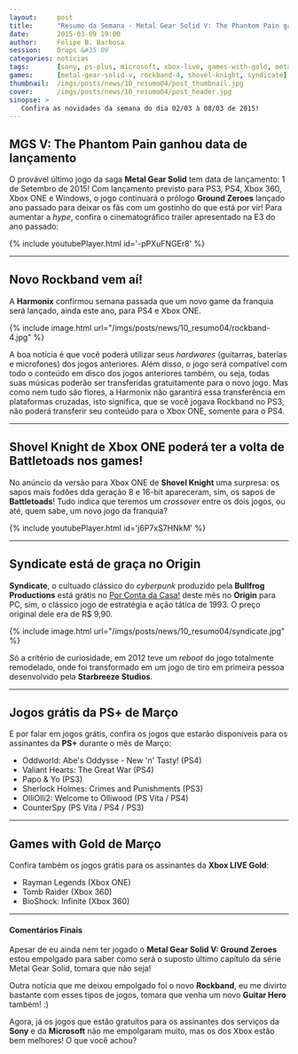 ```yaml
---
layout:     post
title:      "Resumo da Semana - Metal Gear Solid V: The Phantom Pain ganhou data de lançamento; Rockband 4 será lançado; Battletoads de volta?; Jogos grátis e mais.."
date:       2015-03-09 19:00
author:     Felipe B. Barbosa
session:    Drops &#35 09
categories: noticias
tags:       [sony, ps-plus, microsoft, xbox-live, games-with-gold, metal-gear-solid, rockband]
games:      [metal-gear-solid-v, rockband-4, shovel-knight, syndicate]
thumbnail:  /imgs/posts/news/10_resumo04/post_thumbnail.jpg
cover:      /imgs/posts/news/10_resumo04/post_header.jpg
sinopse: >
   Confira as novidades da semana do dia 02/03 à 08/03 de 2015!
---
```


## MGS V: The Phantom Pain ganhou data de lançamento

O provável último jogo da saga **Metal Gear Solid** tem data de lançamento: 1 de Setembro de 2015! Com lançamento previsto para PS3, PS4, Xbox 360, Xbox ONE e Windows, o jogo continuará o prólogo **Ground Zeroes** lançado ano passado para deixar os fãs com um gostinho do que está por vir! Para aumentar a *hype*, confira o cinematográfico trailer apresentado na E3 do ano passado:

{% include youtubePlayer.html id='-pPXuFNGEr8' %}

---

## Novo Rockband vem aí!

A **Harmonix** confirmou semana passada que um novo game da franquia será lançado, ainda este ano, para PS4 e Xbox ONE.

{% include image.html url="/imgs/posts/news/10_resumo04/rockband-4.jpg" %}

A boa notícia é que você poderá utilizar seus *hardwares* (guitarras, baterias e microfones) dos jogos anteriores. Além disso, o jogo será compatível com todo o conteúdo em disco dos jogos anteriores também, ou seja, todas suas músicas poderão ser transferidas gratuitamente para o novo jogo. Mas como nem tudo são flores, a Harmonix não garantirá essa transferência em plataformas cruzadas, isto significa, que se você jogava Rockband no PS3, não poderá transferir seu conteúdo para o Xbox ONE, somente para o PS4.

---

## Shovel Knight de Xbox ONE poderá ter a volta de Battletoads nos games!

No anúncio da versão para Xbox ONE de **Shovel Knight** uma surpresa: os sapos mais fodões dda geração 8 e 16-bit apareceram, sim, os sapos de **Battletoads**! Tudo indica que teremos um *crossover* entre os dois jogos, ou até, quem sabe, um novo jogo da franquia?

{% include youtubePlayer.html id='j6P7xS7HNkM' %}

---

## Syndicate está de graça no Origin

**Syndicate**, o cultuado clássico do *cyberpunk* produzido pela **Bullfrog Productions** está grátis no [Por Conta da Casa!](https://www.origin.com/pt-br/store/free-games/on-the-house) deste mês no **Origin** para PC, sim, o clássico jogo de estratégia e ação tática de 1993. O preço original dele era de R$ 9,90.

{% include image.html url="/imgs/posts/news/10_resumo04/syndicate.jpg" %}

Só a critério de curiosidade, em 2012 teve um *reboot* do jogo totalmente remodelado, onde foi transformado em um jogo de tiro em primeira pessoa desenvolvido pela **Starbreeze Studios**.

---

## Jogos grátis da PS+ de Março

E por falar em jogos grátis, confira os jogos que estarão disponíveis para os assinantes da **PS+** durante o mês de Março:

- Oddworld: Abe's Oddysse - New 'n' Tasty! (PS4)
- Valiant Hearts: The Great War (PS4)
- Papo & Yo (PS3)
- Sherlock Holmes: Crimes and Punishments (PS3)
- OlliOlli2: Welcome to Olliwood (PS Vita / PS4)
- CounterSpy (PS Vita / PS4 / PS3)

---

## Games with Gold de Março

Confira também os jogos grátis para os assinantes da **Xbox LIVE Gold**:

- Rayman Legends (Xbox ONE)
- Tomb Raider (Xbox 360)
- BioShock: Infinite (Xbox 360)

---

#### Comentários Finais

Apesar de eu ainda nem ter jogado o **Metal Gear Solid V: Ground Zeroes** estou empolgado para saber como será o suposto último capítulo da série Metal Gear Solid, tomara que não seja!

Outra notícia que me deixou empolgado foi o novo **Rockband**, eu me divirto bastante com esses tipos de jogos, tomara que venha um novo **Guitar Hero** também! :)

Agora, já os jogos que estão gratuitos para os assinantes dos serviços da **Sony** e da **Microsoft** não me empolgaram muito, mas os dos Xbox estão bem melhores! O que você achou?
